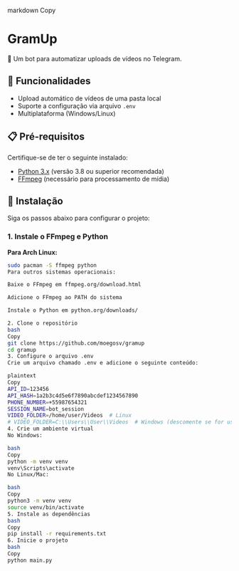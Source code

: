 markdown
Copy
# GramUp

📝 Um bot para automatizar uploads de vídeos no Telegram.

## 🚀 Funcionalidades
- Upload automático de vídeos de uma pasta local
- Suporte a configuração via arquivo `.env`
- Multiplataforma (Windows/Linux)

## 📋 Pré-requisitos

Certifique-se de ter o seguinte instalado:

- [Python 3.x](https://www.python.org/downloads/) (versão 3.8 ou superior recomendada)
- [FFmpeg](https://ffmpeg.org/download.html) (necessário para processamento de mídia)

## 🔧 Instalação

Siga os passos abaixo para configurar o projeto:

### 1. Instale o FFmpeg e Python

**Para Arch Linux:**
```bash
sudo pacman -S ffmpeg python
Para outros sistemas operacionais:

Baixe o FFmpeg em ffmpeg.org/download.html

Adicione o FFmpeg ao PATH do sistema

Instale o Python em python.org/downloads/

2. Clone o repositório
bash
Copy
git clone https://github.com/moegosv/gramup
cd gramup
3. Configure o arquivo .env
Crie um arquivo chamado .env e adicione o seguinte conteúdo:

plaintext
Copy
API_ID=123456
API_HASH=1a2b3c4d5e6f7890abcdef1234567890
PHONE_NUMBER=+55987654321
SESSION_NAME=bot_session
VIDEO_FOLDER=/home/user/Videos  # Linux
# VIDEO_FOLDER=C:\\Users\\User\\Videos  # Windows (descomente se for usar no Windows)
4. Crie um ambiente virtual
No Windows:

bash
Copy
python -m venv venv
venv\Scripts\activate
No Linux/Mac:

bash
Copy
python3 -m venv venv
source venv/bin/activate
5. Instale as dependências
bash
Copy
pip install -r requirements.txt
6. Inicie o projeto
bash
Copy
python main.py
